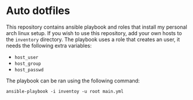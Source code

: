 # Auto dotfiles

This repository contains ansible playbook and roles that install my personal arch linux setup.
If you wish to use this repository, add your own hosts to the `inventory` directory.
The playbook uses a role that creates an user, it needs the following extra variables:

* `host_user`
* `host_group`
* `host_passwd`

The playbook can be ran using the following command:

```
ansible-playbook -i inventoy -u root main.yml
```
